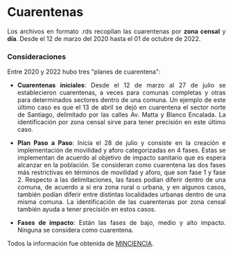 <div style="text-align: justify"> 

# Cuarentenas

Los archivos en formato .rds recopilan las cuarentenas por **zona censal** y **día**. Desde el 12 de marzo del 2020 hasta el 01 de octubre de 2022.  

### Consideraciones

Entre 2020 y 2022 hubo tres "planes de cuarentena": 

- **Cuarentenas iniciales**: Desde el 12 de marzo al 27 de julio se establecieron cuarentenas, a veces para comunas completas y otras para determinados sectores dentro de una comuna. Un ejemplo de este último caso es que el 13 de abril se dejó en cuarentena el sector norte de Santiago, delimitado por las calles Av. Matta y Blanco Encalada. La identificación por zona censal sirve para tener precisión en este último caso.

- **Plan Paso a Paso**: Inicia el 28 de julio y consiste en la creación e implementación de movilidad y aforo categorizadas en 4 fases. Estas se implementan de acuerdo al objetivo de impacto sanitario que es espera alcanzar en la población. Se consideran como cuarentena las dos fases más restrictivas en términos de movilidad y aforo, que son fase 1 y fase 2. Respecto a las delimitaciones, las fases podían diferir dentro de una comuna, de acuerdo a si era zona rural o urbana, y en algunos casos, también podían diferir entre distintas localidades urbanas dentro de una misma comuna. La identificación de las cuarentenas por zona censal también ayuda a tener precisión en estos casos. 

- **Fases de impacto**: Están las fases de bajo, medio y alto impacto. Ninguna se considera como cuarentena. 

Todos la información fue obtenida de [MINCIENCIA](https://github.com/MinCiencia/Datos-COVID19).


